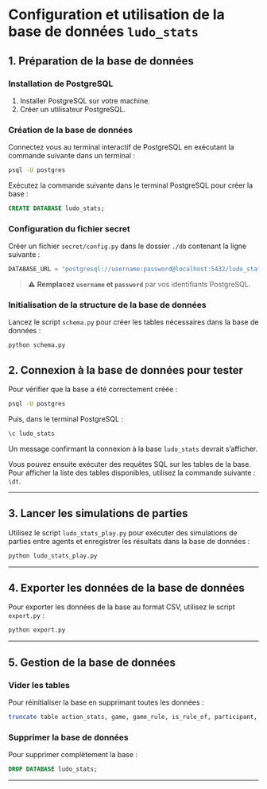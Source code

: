 # Configuration et utilisation de la base de données `ludo_stats`

## 1. Préparation de la base de données

### Installation de PostgreSQL
1. Installer PostgreSQL sur votre machine.
2. Créer un utilisateur PostgreSQL.

### Création de la base de données

Connectez vous au terminal interactif de PostgreSQL en exécutant la commande suivante dans un terminal :

```bash
psql -U postgres
```

Exécutez la commande suivante dans le terminal PostgreSQL pour créer la base :

```sql
CREATE DATABASE ludo_stats;
```

### Configuration du fichier secret
Créer un fichier `secret/config.py` dans le dossier `./db` contenant la ligne suivante :

```python
DATABASE_URL = "postgresql://username:password@localhost:5432/ludo_stats"
```

> ⚠️ **Remplacez `username` et `password`** par vos identifiants PostgreSQL.

### Initialisation de la structure de la base de données
Lancez le script `schema.py` pour créer les tables nécessaires dans la base de données :

```bash
python schema.py
```

## 2. Connexion à la base de données pour tester
Pour vérifier que la base a été correctement créée :

```bash
psql -U postgres
```

Puis, dans le terminal PostgreSQL :

```sql
\c ludo_stats
```

Un message confirmant la connexion à la base `ludo_stats` devrait s’afficher.

Vous pouvez ensuite exécuter des requêtes SQL sur les tables de la base.  
Pour afficher la liste des tables disponibles, utilisez la commande suivante : `\dt`.

---

## 3. Lancer les simulations de parties
Utilisez le script `ludo_stats_play.py` pour exécuter des simulations de parties entre agents et enregistrer les résultats dans la base de données :

```bash
python ludo_stats_play.py
```
---

## 4. Exporter les données de la base de données

Pour exporter les données de la base au format CSV, utilisez le script `export.py` :

```bash
python export.py
```
---

## 5. Gestion de la base de données
### Vider les tables

Pour réinitialiser la base en supprimant toutes les données :

```bash
truncate table action_stats, game, game_rule, is_rule_of, participant, player, set_of_rules;
```

### Supprimer la base de données
Pour supprimer complètement la base :

```sql
DROP DATABASE ludo_stats;
```
---